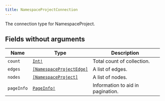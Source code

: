 ```yaml
---
title: NamespaceProjectConnection
---
```


The connection type for NamespaceProject.

## Fields without arguments

| Name | Type | Description |
|------|------|-------------|
| `count` | [`Int!`](../scalar/int.md) | Total count of collection. |
| `edges` | [`[NamespaceProjectEdge]`](../object/namespaceprojectedge.md) | A list of edges. |
| `nodes` | [`[NamespaceProject]`](../object/namespaceproject.md) | A list of nodes. |
| `pageInfo` | [`PageInfo!`](../object/pageinfo.md) | Information to aid in pagination. |

